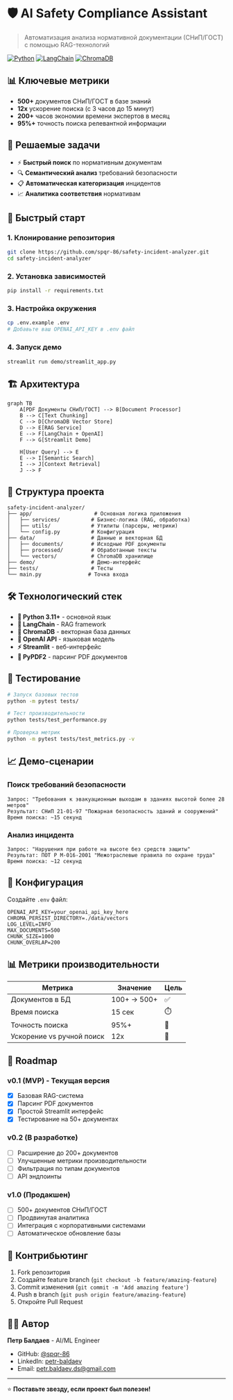 # 🛡️ AI Safety Compliance Assistant

> Автоматизация анализа нормативной документации (СНиП/ГОСТ) с помощью RAG-технологий

[![Python](https://img.shields.io/badge/Python-3.11+-blue.svg)](https://python.org)
[![LangChain](https://img.shields.io/badge/LangChain-0.1+-green.svg)](https://langchain.com)
[![ChromaDB](https://img.shields.io/badge/ChromaDB-0.4+-orange.svg)](https://chromadb.com)

## 📊 Ключевые метрики

- **500+** документов СНиП/ГОСТ в базе знаний
- **12x** ускорение поиска (с 3 часов до 15 минут)
- **200+** часов экономии времени экспертов в месяц
- **95%+** точность поиска релевантной информации

## 🎯 Решаемые задачи

- ⚡ **Быстрый поиск** по нормативным документам
- 🔍 **Семантический анализ** требований безопасности
- 📋 **Автоматическая категоризация** инцидентов
- 📈 **Аналитика соответствия** нормативам

## 🚀 Быстрый старт

### 1. Клонирование репозитория
```bash
git clone https://github.com/spqr-86/safety-incident-analyzer.git
cd safety-incident-analyzer
```

### 2. Установка зависимостей
```bash
pip install -r requirements.txt
```

### 3. Настройка окружения
```bash
cp .env.example .env
# Добавьте ваш OPENAI_API_KEY в .env файл
```

### 4. Запуск демо
```bash
streamlit run demo/streamlit_app.py
```

## 🏗️ Архитектура

```mermaid
graph TB
    A[PDF Документы СНиП/ГОСТ] --> B[Document Processor]
    B --> C[Text Chunking]
    C --> D[ChromaDB Vector Store]
    D --> E[RAG Service]
    E --> F[LangChain + OpenAI]
    F --> G[Streamlit Demo]
    
    H[User Query] --> E
    E --> I[Semantic Search]
    I --> J[Context Retrieval]
    J --> F
```

## 📁 Структура проекта

```
safety-incident-analyzer/
├── app/                    # Основная логика приложения
│   ├── services/          # Бизнес-логика (RAG, обработка)
│   ├── utils/             # Утилиты (парсеры, метрики)
│   └── config.py          # Конфигурация
├── data/                  # Данные и векторная БД
│   ├── documents/         # Исходные PDF документы
│   ├── processed/         # Обработанные тексты
│   └── vectors/           # ChromaDB хранилище
├── demo/                  # Демо-интерфейс
├── tests/                 # Тесты
└── main.py               # Точка входа
```

## 🛠️ Технологический стек

- **🐍 Python 3.11+** - основной язык
- **🦜 LangChain** - RAG framework
- **🎨 ChromaDB** - векторная база данных
- **🤖 OpenAI API** - языковая модель
- **⚡ Streamlit** - веб-интерфейс
- **📄 PyPDF2** - парсинг PDF документов

## 🧪 Тестирование

```bash
# Запуск базовых тестов
python -m pytest tests/

# Тест производительности
python tests/test_performance.py

# Проверка метрик
python -m pytest tests/test_metrics.py -v
```

## 📈 Демо-сценарии

### Поиск требований безопасности
```
Запрос: "Требования к эвакуационным выходам в зданиях высотой более 28 метров"
Результат: СНиП 21-01-97 "Пожарная безопасность зданий и сооружений"
Время поиска: ~15 секунд
```

### Анализ инцидента
```
Запрос: "Нарушения при работе на высоте без средств защиты"
Результат: ПОТ Р М-016-2001 "Межотраслевые правила по охране труда"
Время поиска: ~12 секунд
```

## 🔧 Конфигурация

Создайте `.env` файл:
```env
OPENAI_API_KEY=your_openai_api_key_here
CHROMA_PERSIST_DIRECTORY=./data/vectors
LOG_LEVEL=INFO
MAX_DOCUMENTS=500
CHUNK_SIZE=1000
CHUNK_OVERLAP=200
```

## 📊 Метрики производительности

| Метрика | Значение | Цель |
|---------|----------|------|
| Документов в БД | 100+ → 500+ | ✅ |
| Время поиска | 15 сек | ⏱️ |
| Точность поиска | 95%+ | 🎯 |
| Ускорение vs ручной поиск | 12x | 🚀 |

## 🚧 Roadmap

### v0.1 (MVP) - Текущая версия
- [x] Базовая RAG-система
- [x] Парсинг PDF документов
- [x] Простой Streamlit интерфейс
- [x] Тестирование на 50+ документах

### v0.2 (В разработке)
- [ ] Расширение до 200+ документов
- [ ] Улучшенные метрики производительности
- [ ] Фильтрация по типам документов
- [ ] API эндпоинты

### v1.0 (Продакшен)
- [ ] 500+ документов СНиП/ГОСТ
- [ ] Продвинутая аналитика
- [ ] Интеграция с корпоративными системами
- [ ] Автоматическое обновление базы

## 🤝 Контрибьютинг

1. Fork репозитория
2. Создайте feature branch (`git checkout -b feature/amazing-feature`)
3. Commit изменения (`git commit -m 'Add amazing feature'`)
4. Push в branch (`git push origin feature/amazing-feature`)
5. Откройте Pull Request

## 👨‍💻 Автор

**Петр Балдаев** - AI/ML Engineer
- GitHub: [@spqr-86](https://github.com/spqr-86)
- LinkedIn: [petr-baldaev](https://linkedin.com/in/petr-baldaev-b1252b263/)
- Email: petr.baldaev.ds@gmail.com

---

⭐ **Поставьте звезду, если проект был полезен!**
